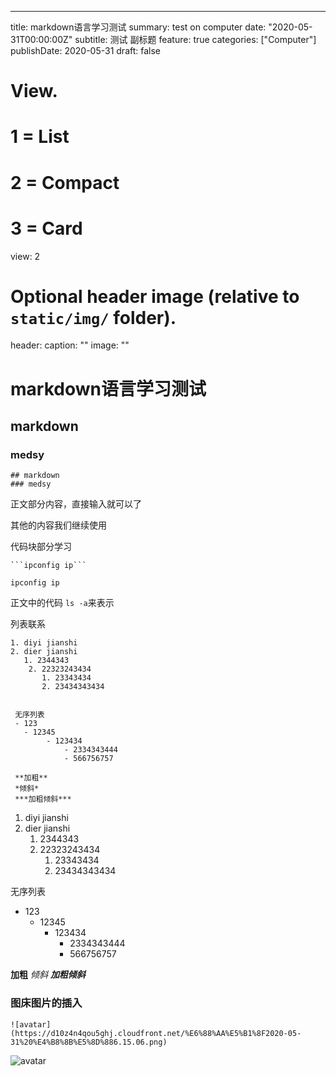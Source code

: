 



---
title: markdown语言学习测试
summary: test on computer 
date: "2020-05-31T00:00:00Z"
subtitle: 测试 副标题
feature: true
categories: ["Computer"]
publishDate: 2020-05-31
draft: false

# View.
#   1 = List
#   2 = Compact
#   3 = Card
view: 2

# Optional header image (relative to `static/img/` folder).
header:
  caption: ""
  image: ""



# markdown语言学习测试
## markdown 
### medsy



```# markdown语言学习测试
## markdown 
### medsy
```


正文部分内容，直接输入就可以了

其他的内容我们继续使用


代码块部分学习
```
```ipconfig ip```
```
```
ipconfig ip
```


正文中的代码 `ls -a`来表示

列表联系
```
1. diyi jianshi
2. dier jianshi
   1. 2344343
    2. 22323243434
       1. 23343434
       2. 23434343434


 无序列表
 - 123
   - 12345 
        - 123434
            - 2334343444
            - 566756757 

 **加粗**
 *倾斜*
 ***加粗倾斜***          
```

1. diyi jianshi
2. dier jianshi
   1. 2344343
    2. 22323243434
       1. 23343434
       2. 23434343434


 无序列表
 - 123
   - 12345 
        - 123434
            - 2334343444
            - 566756757 

 **加粗**
 *倾斜*
 ***加粗倾斜***          


### 图床图片的插入

```
![avatar](https://d10z4n4qou5ghj.cloudfront.net/%E6%88%AA%E5%B1%8F2020-05-31%20%E4%B8%8B%E5%8D%886.15.06.png)
```

![avatar](https://d10z4n4qou5ghj.cloudfront.net/%E6%88%AA%E5%B1%8F2020-05-31%20%E4%B8%8B%E5%8D%886.15.06.png)